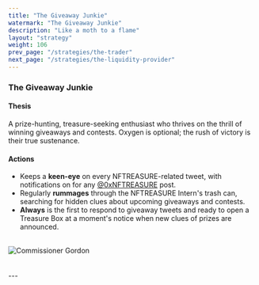 ```yaml
---
title: "The Giveaway Junkie"
watermark: "The Giveaway Junkie"
description: "Like a moth to a flame"
layout: "strategy"
weight: 106
prev_page: "/strategies/the-trader"
next_page: "/strategies/the-liquidity-provider"
---
```


### The Giveaway Junkie

#### Thesis

A prize-hunting, treasure-seeking enthusiast who thrives on the thrill of winning giveaways and contests. Oxygen is optional; the rush of victory is their true sustenance.

#### Actions

- Keeps a **keen-eye** on every NFTREASURE-related tweet, with notifications on for any [@0xNFTREASURE](https://twitter.com/0xNFTreasure) post.
- Regularly **rummages** through the NFTREASURE Intern's trash can, searching for hidden clues about upcoming giveaways and contests.
- **Always** is the first to respond to giveaway tweets and ready to open a Treasure Box at a moment's notice when new clues of prizes are announced.

<br/>
<div class="image-center">
    <img
      src="/img/nftreasure/giveaway_junkie.png"
      alt="Commissioner Gordon"
      class="responsive-image"
      style="--image-width: 25%; --image-height: 25%;"
    >
</div>
<br/>
<br/>
---

